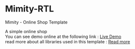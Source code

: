 # Mimity-RTL
Mimity - Online Shop Template

A simple online shop <br/>
You can see demo online at the following link : <a href='http://demo.18maret.com/demo/mimity/v1.1'> Live Demo </a>
<br/>
read more about all libraries used in this template : <a href='https://wrapbootstrap.com/theme/mimity-online-shop-template-WB094DPGC'> Read more </a>

